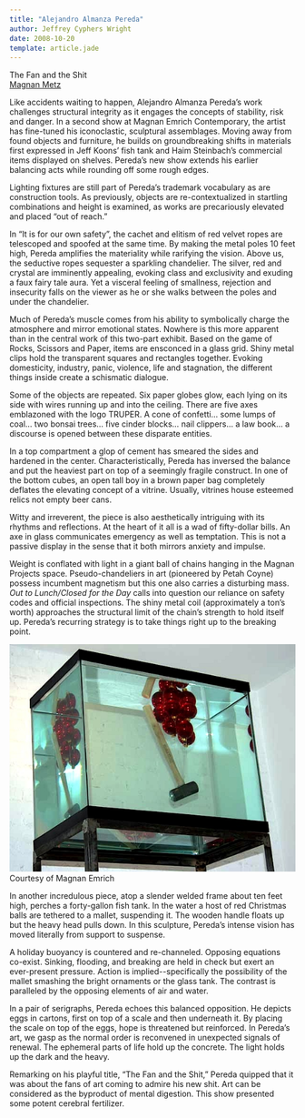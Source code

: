 ```yaml
---
title: "Alejandro Almanza Pereda"
author: Jeffrey Cyphers Wright
date: 2008-10-20
template: article.jade
---
```

The Fan and the Shit   
[Magnan Metz](http://www.magnanmetz.com/exhibitions/alejandro-almanza-pereda-the-fan-and-the-shit)

Like accidents waiting to happen, Alejandro Almanza Pereda’s work challenges structural integrity as it engages the concepts of stability, risk and danger. In a second show at Magnan Emrich Contemporary, the artist has fine-tuned his iconoclastic, sculptural assemblages. Moving away from found objects and furniture, he builds on groundbreaking shifts in materials first expressed in Jeff Koons’ fish tank and Haim Steinbach’s commercial items displayed on shelves. Pereda’s new show extends his earlier balancing acts while rounding off some rough edges. <span class="more"></span> 

Lighting fixtures are still part of Pereda’s trademark vocabulary as are construction tools. As previously, objects are re-contextualized in startling combinations and height is examined, as works are precariously elevated and placed “out of reach.” 

In “It is for our own safety”, the cachet and elitism of red velvet ropes are telescoped and spoofed at the same time. By making the metal poles 10 feet high, Pereda amplifies the materiality while rarifying the vision. Above us, the seductive ropes sequester a sparkling chandelier. The silver, red and crystal are imminently appealing, evoking class and exclusivity and exuding a faux fairy tale aura. Yet a visceral feeling of smallness, rejection and insecurity falls on the viewer as he or she walks between the poles and under the chandelier. 

Much of Pereda’s muscle comes from his ability to symbolically charge the atmosphere and mirror emotional states. Nowhere is this more apparent than in the central work of this two-part exhibit. Based on the game of Rocks, Scissors and Paper, items are ensconced in a glass grid. Shiny metal clips hold the transparent squares and rectangles together. Evoking domesticity, industry, panic, violence, life and stagnation, the different things inside create a schismatic dialogue. 

Some of the objects are repeated. Six paper globes glow, each lying on its side with wires running up and into the ceiling. There are five axes emblazoned with the logo TRUPER. A cone of confetti… some lumps of coal… two bonsai trees… five cinder blocks… nail clippers… a law book… a discourse is opened between these disparate entities.

In a top compartment a glop of cement has smeared the sides and hardened in the center. Characteristically, Pereda has inversed the balance and put the heaviest part on top of a seemingly fragile construct. In one of the bottom cubes, an open tall boy in a brown paper bag completely deflates the elevating concept of a vitrine. Usually, vitrines house esteemed relics not empty beer cans. 

Witty and irreverent, the piece is also aesthetically intriguing with its rhythms and reflections. At the heart of it all is a wad of fifty-dollar bills. An axe in glass communicates emergency as well as temptation. This is not a passive display in the sense that it both mirrors anxiety and impulse.

Weight is conflated with light in a giant ball of chains hanging in the Magnan Projects space. Pseudo-chandeliers in art (pioneered by Petah Coyne) possess incumbent magnetism but this one also carries a disturbing mass. *Out to Lunch/Closed for the Day* calls into question our reliance on safety codes and official inspections. The shiny metal coil (approximately a ton’s worth) approaches the structural limit of the chain’s strength to hold itself up. Pereda’s recurring strategy is to take things right up to the breaking point.

![hammer in fishtank](hammer.jpg)
Courtesy of Magnan Emrich

In another incredulous piece, atop a slender welded frame about ten feet high, perches a forty-gallon fish tank. In the water a host of red Christmas balls are tethered to a mallet, suspending it. The wooden handle floats up but the heavy head pulls down. In this sculpture, Pereda’s intense vision has moved literally from support to suspense.

A holiday buoyancy is countered and re-channeled. Opposing equations co-exist. Sinking, flooding, and breaking are held in check but exert an ever-present pressure. Action is implied--specifically the possibility of the mallet smashing the bright ornaments or the glass tank. The contrast is paralleled by the opposing elements of air and water.

In a pair of serigraphs, Pereda echoes this balanced opposition. He depicts eggs in cartons, first on top of a scale and then underneath it. By placing the scale on top of the eggs, hope is threatened but reinforced. In Pereda’s art, we gasp as the normal order is reconvened in unexpected signals of renewal. The ephemeral parts of life hold up the concrete. The light holds up the dark and the heavy.

Remarking on his playful title, “The Fan and the Shit,” Pereda quipped that it was about the fans of art coming to admire his new shit. Art can be considered as the byproduct of mental digestion. This show presented some potent cerebral fertilizer.